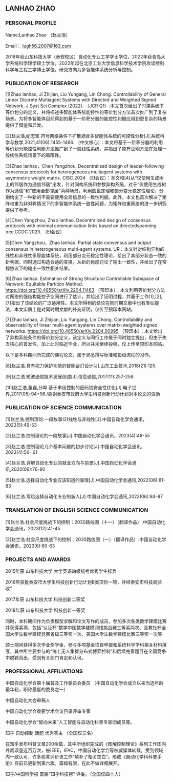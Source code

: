 ## LANHAO ZHAO
### PERSONAL PROFILE

Name:Lanhao Zhao （赵兰浩）

Email： lugh56.2007@163.com

2018年获山东科技大学（泰安校区）自动化专业工学学士学位，2022年获青岛大学系统科学理学硕士学位。2022年起在北京工业大学信息科学技术学院攻读控制科学与工程工学博士学位。研究方向为多智能体系统分析与控制。

### PUBLICATION OF RESEARCH
[1]Zhao lanhao, Ji Zhijian, Liu Yungang, Lin Chong. Controllability of General Linear Discrete Multiagent Systems with Directed and Weighted Signed Network. J Syst Sci Complex (2022). （JCR Q1）:本文首次给出了时滞系统下等价划分的定义，并将描述多智能体系统能控性的等价划分方法首次推广到了复杂场景，为将多智能体目前得到的基于一阶积分器的能控性判据应用到更复杂的场景提供了借鉴和启发。

[2]赵兰浩,纪志坚.符号网络条件下扩散耦合多智能体系统的可控性分析[J].系统科学与数学,2021,41(06):1455-1466. （中文核心）：本文将基于一阶积分器的利用等价划分能控性判断方法推广到了一般线性系统，并指出了原有证明方法在处理一般线性系统场景下的局限性。

[3]Zhao lanhao，Chen Yangzhou. Decentralized design of leader-following consensus protocols for heterogeneous multiagent systems with asymmetric weight matrix. CISC.2024 （EI会议）：本文和[4]从“仅使用生成树上的邻居作为通信邻居”出发，针对同构系统和参数异构系统，对于“仅使用生成树作为通信”和“使用全部邻居”两种场景，利用圆盘定理和部分变元稳定性理论，分别给出了一种新的不需要使用全局信息的一致性判据。此外，本文也首次解决了矩阵权重为非对称情况下的多智能体系统一致性问题，为矩阵权重网络的进一步研究提供了参考。

[4]Chen Yangzhou, Zhao lanhao. Decentralized design of consensus protocols with minimal communication links based on directedspanning tree.CCDC 2023. （EI会议）

[5]Chen Yangzhou，Zhao lanhao. Partial state consensus and output consensus in heterogeneous multi-agent systems. UR：本文针对结构异构的线性和非线性多智能体系统，利用部分变元稳定性理论，给出了其部分状态一致的新判据，同时通过构造合适的变换，从新的角度讨论了输出一致性，并给出了在常规协议下的输出一致性相关结果。

[6]Zhao lanhao. Estimation of Strong Structural Controllable Subspace of Network: Equitable Partition Method.
https://doi.org/10.48550/arXiv.2204.11483 （预印本）：本文利用等价划分方法对网络的强结构能控子空间进行了估计，并给出了证明过程，并基于工作[1],[2],[7]指出了该结论的广泛适用性。本文所得到的结论在同时期文献中也有类似提法，本文实质上是对同时期文献的补充证明，仅传至预印本网站。

[7]Zhao lanhao, Ji Zhijian, Liu Yungang, Lin Chong. Controllability and observability of linear multi-agent systems over matrix-weighted signed networks.
https://doi.org/10.48550/arXiv.2204.00995 （预印本）：本文给出了异构系统条件的等价划分定义，该定义与同行工作属于同时独立提出，但由于失去核心的首发性，加上此时临近毕业，所以并未继续投稿，仅上传至预印本网站。

以下是本科期间所完成的课程论文，属于熟悉撰写标准和投稿流程的习作。

[8]赵兰浩.具有视力保护功能的智能台灯设计[J].山东工业技术,2018(21):125.

[9]赵兰浩.短波通信技术发展综述[J].信息通信,2017(11):257-258.

[10]赵兰浩,董鑫,孙晔.基于串级控制的密码锁安全性优化[J].电子世界,2017(05):94+96./感谢泰安市政府大学生科技创新行动计划对本论文的资助

### PUBLICATION OF SCIENCE COMMUNICATION
[1]赵兰浩.控制理论:一段故事(2)线性与非线性[J].中国自动化学会通讯，2023(5):49-53

[2]赵兰浩.控制理论的一段故事[J].中国自动化学会通讯，2023(4):48-55

[3]赵兰浩.控制理论几个基本问题的初步讨论[J].中国自动化学会通讯，2023(4):56-
61

[4]赵兰浩.详解自动化专业的就业方向与前景[J].中国自动化学会通讯,2022(06):76-80

[5]赵兰浩.选择自动化专业应该知道的事情[J].中国自动化学会通讯,2022(06):81-83

[6]赵兰浩.写给选择自动化专业的新人[J].中国自动化学会通讯,2022(06):84-87

### TRANSLATION OF ENGLISH SCIENCE COMMUNICATION

[1]赵兰浩.社会尺度挑战下的控制：2030路线图（十一）（翻译作品）.中国自动化学会通讯，2023(12):41-45

[2]赵兰浩.社会尺度挑战下的控制：2030路线图（一）（翻译作品）.中国自动化学会通讯，2023(6):60-63

### PROJECTS AND AWARDS

2015年获 山东科技大学 大学英语四级统考优秀学生标兵

2016年获批泰安市大学生科技创新行动计划B类项目一项，并经泰安市科技局验收”

2017年获 山东科技大学 科技创新二等奖

2018年获 山东科技大学 科技创新一等奖

同时，本科期间作为负责模型求解和论文写作的成员，参加多次各类数学建模比赛并获得奖项，包括“认证杯”数学中国数学建模网络挑战赛三等奖两次、高教社杯全国大学生数学建模竞赛省级三等奖一次、美国大学生数学建模比赛三等奖一次等

硕士期间获得多次学业奖学金，参与多项基金项目申报和系统科学学科相关材料撰写，其中所主要参与的“海上无人集群分布式博弈控制”和后续完善题目在全国竞争中脱颖而出，受到有关部门肯定和认可。


### PROFESSIONAL AFFILIATIONS

中国自动化学会第十届普及工作委员会委员 （中国自动化学会成立以来当选年龄最年轻，职称最低的委员之一）

中国自动化大会审稿人

中国自动化学会重要学术会议目录评审专家

中国自动化学会“智向未来”人工智能与自动化科普专家团成员等。

知乎 自动控制 话题 优秀答主 （全国仅三名）

在知乎发布科普文章200余篇，其中所组织完成的《图解控制理论》系列工作国内外阅读量近百万次，被IEEE，IFAC，中国自动化学会等权威媒体转载，受到领域内一致认可，许多前辈评价该工作“填补了相关空白”。形成《自动化学科科普手册》目前已更新到第六版。篇幅有限，在此不做详细展开。

知乎/中国科学报 首届“知乎科技榜” 评委。（全国仅四十人）



